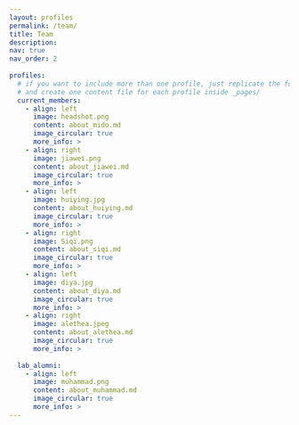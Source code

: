 ```yaml
---
layout: profiles
permalink: /team/
title: Team
description: 
nav: true
nav_order: 2
 
profiles:
  # if you want to include more than one profile, just replicate the following block
  # and create one content file for each profile inside _pages/
  current_members:
    - align: left
      image: headshot.png
      content: about_mido.md
      image_circular: true
      more_info: >
    - align: right
      image: jiawei.png
      content: about_jiawei.md
      image_circular: true
      more_info: >
    - align: left
      image: huiying.jpg
      content: about_huiying.md
      image_circular: true
      more_info: >
    - align: right
      image: Siqi.png
      content: about_siqi.md
      image_circular: true
      more_info: >
    - align: left
      image: diya.jpg
      content: about_diya.md
      image_circular: true
      more_info: >
    - align: right
      image: alethea.jpeg
      content: about_alethea.md
      image_circular: true
      more_info: >
  
  lab_alumni:
    - align: left
      image: muhammad.png
      content: about_muhammad.md
      image_circular: true
      more_info: >  
---
```

